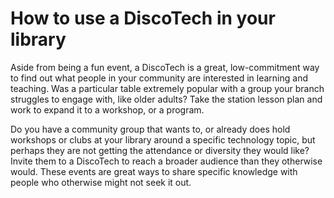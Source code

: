 # How to use a DiscoTech in your library

Aside from being a fun event, a DiscoTech is a great, low-commitment way to find out what people in your community are interested in learning and teaching. Was a particular table extremely popular with a group your branch struggles to engage with, like older adults? Take the station lesson plan and work to expand it to a workshop, or a program. 

Do you have a community group that wants to, or already does hold workshops or clubs at your library around a specific technology topic, but perhaps they are not getting the attendance or diversity they would like? Invite them to a DiscoTech to reach a broader audience than they otherwise would. These events are great ways to share specific knowledge with people who otherwise might not seek it out. 